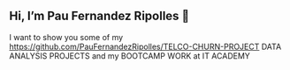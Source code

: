 ## Hi, I’m Pau Fernandez Ripolles 👋 
I want to show you some of my 
https://github.com/PauFernandezRipolles/TELCO-CHURN-PROJECT 
DATA ANALYSIS PROJECTS and my 
BOOTCAMP WORK at IT ACADEMY


<!---
PauFernandezRipolles/PauFernandezRipolles is a ✨ special ✨ repository because its `README.md` (this file) appears on your GitHub profile.
You can click the Preview link to take a look at your changes.
--->
